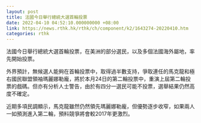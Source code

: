 ```yaml
---
layout: post
title: 法國今日舉行總統大選首輪投票
date: 2022-04-10 04:52:10.000000000 +08:00
link: https://news.rthk.hk/rthk/ch/component/k2/1643274-20220410.htm
categories: rthk
---
```


法國今日舉行總統大選首輪投票，在美洲的部分選民，以及多個法國海外屬地，率先開始投票。

外界預計，無候選人能夠在首輪投票中，取得過半數支持，爭取連任的馬克龍和極右國民聯盟領袖瑪麗娜勒龐，將於本月24日的第二輪投票中，重演上屆第二輪投票的戲碼。但亦有分析人士警告，由於有四分一選民可能不投票，選舉結果仍然高度不確定。

近期多項民調顯示，馬克龍雖然仍然領先瑪麗娜勒龐，但優勢逐步收窄，如果兩人一如預測進入第二輪，預料競爭將會較2017年更激烈。
